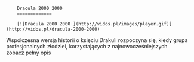 
        Dracula 2000 2000 
        =============
        
        [![Dracula 2000 2000 ](http://vidos.pl/images/player.gif)](http://vidos.pl/dracula-2000-2000)
        
        
 Współczesna wersja historii o księciu Drakuli rozpoczyna się, kiedy grupa profesjonalnych złodziei, korzystających z najnowocześniejszych zobacz pełny opis
    